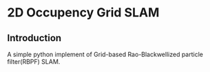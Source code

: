 # 2D Occupency Grid SLAM
## Introduction
A simple python implement of Grid-based Rao-Blackwellized particle filter(RBPF) SLAM.
